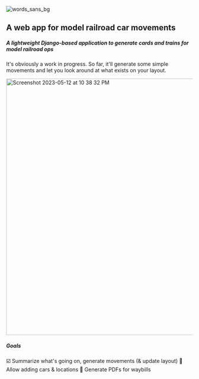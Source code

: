 ![words_sans_bg](https://github.com/coneypylon/car-system/assets/14968474/4f84d8a1-b9f4-4284-bb3a-4335bc4075c6)
## A web app for model railroad car movements
##### A lightweight Django-based application to generate cards and trains for model railroad ops

It's obviously a work in progress. So far, it'll generate some simple movements and let you look around at what exists on your layout.

<img width="692" alt="Screenshot 2023-05-12 at 10 38 32 PM" src="https://github.com/coneypylon/car-system/assets/14968474/d45df01e-3bbe-436b-ae77-19fd40ef48eb">

##### Goals

☑️ Summarize what's going on, generate movements (& update layout)
🔲 Allow adding cars & locations
🔲 Generate PDFs for waybills
